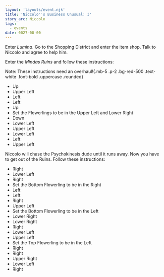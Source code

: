```yaml
---
layout: 'layouts/event.njk'
title: 'Niccolo''s Business Unusual: 3'
story_arc: Niccolo
tags:
  - events
date: 0027-00-00
---
```

Enter *Lumina*. Go to the Shopping District and enter the item shop. Talk to Niccolo and agree to help him.

Enter the *Mindas Ruins* and follow these instructions:

Note: These instructions need an overhaul!{.mb-5 .p-2 .bg-red-500 .text-white .font-bold .uppercase .rounded}

* Up
* Upper Left
* Left
* Left
* Up
* Set the Flowerlings to be in the Upper Left and Lower Right
* Down
* Lower Left
* Upper Left
* Lower Left
* Left
* Upper Left

Niccolo will chase the Psychokinesis dude until it runs away. Now you have to get out of the Ruins. Follow these instructions:

* Right
* Lower Left
* Right
* Set the Bottom Flowerling to be in the Right
* Left
* Left
* Right
* Upper Left
* Set the Bottom Flowerling to be in the Left
* Lower Right
* Lower Right
* Right
* Lower Left
* Upper Left
* Set the Top Flowerling to be in the Left
* Right
* Right
* Upper Right
* Lower Left
* Right